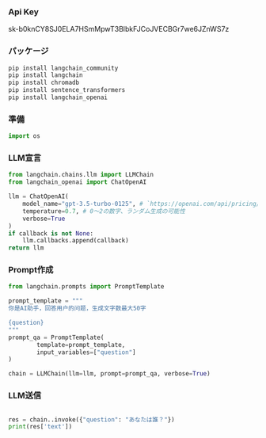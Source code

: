 ### Api Key
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

### パッケージ
```bash
pip install langchain_community
pip install langchain
pip install chromadb
pip install sentence_transformers
pip install langchain_openai
```

### 準備
```python
import os

```

### LLM宣言
```python
from langchain.chains.llm import LLMChain
from langchain_openai import ChatOpenAI

llm = ChatOpenAI(
    model_name="gpt-3.5-turbo-0125", # `https://openai.com/api/pricing/`から取得
    temperature=0.7, # 0～2の数字、ランダム生成の可能性
    verbose=True
)
if callback is not None:
    llm.callbacks.append(callback)
return llm
```

### Prompt作成

```python
from langchain.prompts import PromptTemplate

prompt_template = """
你是AI助手，回答用户的问题，生成文字数最大50字

{question} 
"""  
prompt_qa = PromptTemplate(
        template=prompt_template,
        input_variables=["question"]
)

chain = LLMChain(llm=llm, prompt=prompt_qa, verbose=True)
```


### LLM送信
```python

res = chain..invoke({"question": "あなたは誰？"})
print(res['text'])
```